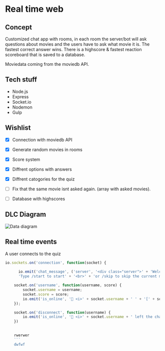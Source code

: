# Real time web
## Concept
Customized chat app with rooms, in each room the server/bot will ask questions about movies and the users have to ask what movie it is. The fastest correct answer wins. There is a highscore & fastest reaction scoreboard that is saved to a database.

Moviedata coming from the moviedb API.

## Tech stuff
- Node.js
- Express
- Socket.io
- Nodemon
- Gulp

## Wishlist 
- [x] Connection with moviedb API 
- [x] Generate random movies in rooms
- [x] Score system
- [x] Diffrent options with answers
- [x] Diffrent catogories for the quiz
- [ ] Fix that the same movie isnt asked again. (array with asked movies).
- [ ] Database with highscores


## DLC Diagram
![Data diagram](https://user-images.githubusercontent.com/43336468/79773641-fda05200-8331-11ea-95c0-7bad6bd5bbb8.jpg)


## Real time events

A user connects to the quiz

```js
io.sockets.on('connection', function(socket) {
   
      io.emit('chat_message', ('server', '<div class="server">' + 'Welcome to real time chat!' + "<br>" + '<strong>' + 'Type /help to get a hint' + '<br>' +
      'Type /start to start' + '<br>' + 'or /skip to skip the current movie' + '</div>'));

    socket.on('username', function(username, score) {
        socket.username = username;
        socket.score = score;
        io.emit('is_online', '🔵 <i>' + socket.username + ' ' + '[' + socket.score + ']' + ' joined the chat..</i>');
    });

    socket.on('disconnect', function(username) {
        io.emit('is_online', '🔴 <i>' + socket.username + ' left the chat..</i>');
    })
    
    
    rwerwer
    ```
    dwfwf
 
    




